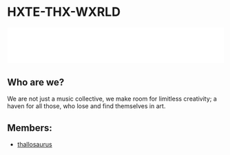 # HXTE-THX-WXRLD

<img src="./htw.png"></img>

## Who are we?
We are not just a music collective, we make room for limitless creativity; a haven for all those, who lose and find themselves in art.

## Members:
- [thallosaurus](github.com/thallosaurus)
